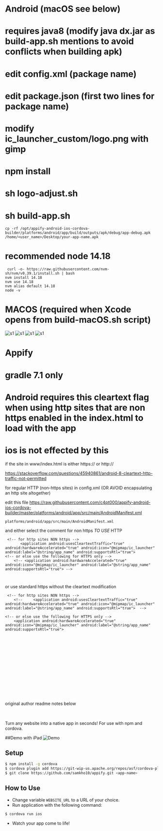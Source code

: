 
# Android (macOS see below)

# requires java8 (modify java dx.jar as build-app.sh mentions to avoid conflicts when building apk)
# edit config.xml (package name)
# edit package.json (first two lines for package name)
# modify ic_launcher_custom/logo.png with gimp
# npm install
# sh logo-adjust.sh
# sh build-app.sh

```
cp -rf /opt/appify-android-ios-cordova-builder/platforms/android/app/build/outputs/apk/debug/app-debug.apk /home/<user_name>/Desktop/your-app-name.apk
```
# recommended node 14.18


```
 curl -o- https://raw.githubusercontent.com/nvm-sh/nvm/v0.39.1/install.sh | bash
nvm install 14.18
nvm use 14.18
nvm alias default 14.18
node -v
```


# MACOS (required when Xcode opens from build-macOS.sh script)
![s1](https://raw.githubusercontent.com/c4pt000/appify-android-ios-cordova-builder/master/unique-name-and-bundle-id.png)
![s1](https://raw.githubusercontent.com/c4pt000/appify-android-ios-cordova-builder/master/ios-target-much-greater-than-ios7.png)
![s1](https://raw.githubusercontent.com/c4pt000/appify-android-ios-cordova-builder/master/correcting-apple-bundle-id-sign.png)
![s1](https://raw.githubusercontent.com/c4pt000/appify-android-ios-cordova-builder/master/change-target-deployment-target.png)

# Appify
# gradle 7.1 only

# Android requires this cleartext flag when using http sites that are non https enabled in the index.html to load with the app 
# ios is not effected by this 

if the site in www/index.html is either https:// or http://

https://stackoverflow.com/questions/45940861/android-8-cleartext-http-traffic-not-permitted

for regular HTTP (non-https sites) in config.xml (OR AVOID encapsulating an http site altogether)

edit this file
https://raw.githubusercontent.com/c4pt000/appify-android-ios-cordova-builder/master/platforms/android/app/src/main/AndroidManifest.xml
```
platforms/android/app/src/main/AndroidManifest.xml

```
and either select the comment for non https *TO USE* HTTP
```
 <!-- for http sites NON https -->
       <application android:usesCleartextTraffic="true" android:hardwareAccelerated="true" android:icon="@mipmap/ic_launcher" android:label="@string/app_name" android:supportsRtl="true">  
<!-- or else use the following for HTTPS only -->
    <!-- <application android:hardwareAccelerated="true" android:icon="@mipmap/ic_launcher" android:label="@string/app_name" android:supportsRtl="true"> -->
    
      

```

or use standard https without the cleartext modification

```
 <!-- for http sites NON https -->
    <!--     <application android:usesCleartextTraffic="true" android:hardwareAccelerated="true" android:icon="@mipmap/ic_launcher" android:label="@string/app_name" android:supportsRtl="true">  -->

<!-- or else use the following for HTTPS only -->
    <application android:hardwareAccelerated="true" android:icon="@mipmap/ic_launcher" android:label="@string/app_name" android:supportsRtl="true">
       
      
```

<br>
<br>
<br>
<br>
<br>
<br>
<br>
<br>
<br>
<br>
<br>
original author readme notes below
<br>
<br>
<br>

Turn any website into a native app in seconds! For use with npm and cordova.

##Demo with iPad
![Demo](Demo.gif)

## Setup
```bash
$ npm install -g cordova
$ cordova plugin add https://git-wip-us.apache.org/repos/asf/cordova-plugin-inappbrowser.git
$ git clone https://github.com/samkho10/appify.git <app-name>
```
## How to Use
  * Change variable  `WEBSITE_URL` to a URL of your choice.
  * Run application with the following command:
```bash
$ cordova run ios
```
  * Watch your app come to life!




